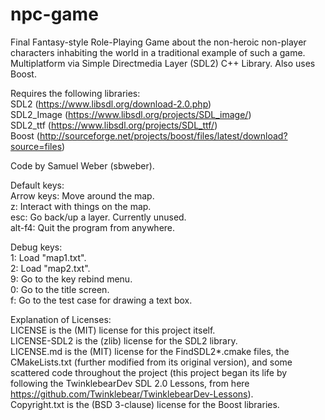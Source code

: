 # npc-game
Final Fantasy-style Role-Playing Game about the non-heroic non-player characters inhabiting the world in a traditional example of such a game. Multiplatform via Simple Directmedia Layer (SDL2) C++ Library. Also uses Boost.  

Requires the following libraries:  
SDL2 (https://www.libsdl.org/download-2.0.php)  
SDL2_Image (https://www.libsdl.org/projects/SDL_image/)  
SDL2_ttf (https://www.libsdl.org/projects/SDL_ttf/)  
Boost (http://sourceforge.net/projects/boost/files/latest/download?source=files)  

Code by Samuel Weber (sbweber).  

Default keys:  
Arrow keys: Move around the map.  
z: Interact with things on the map.  
esc: Go back/up a layer. Currently unused.  
alt-f4: Quit the program from anywhere.  

Debug keys:  
1: Load "map1.txt".  
2: Load "map2.txt".  
9: Go to the key rebind menu.  
0: Go to the title screen.  
f: Go to the test case for drawing a text box.  

Explanation of Licenses:  
LICENSE is the (MIT) license for this project itself.  
LICENSE-SDL2 is the (zlib) license for the SDL2 library.  
LICENSE.md is the (MIT) license for the FindSDL2*.cmake files, the CMakeLists.txt (further modified from its original version), and some scattered code throughout the project (this project began its life by following the TwinklebearDev SDL 2.0 Lessons, from here https://github.com/Twinklebear/TwinklebearDev-Lessons).  
Copyright.txt is the (BSD 3-clause) license for the Boost libraries.  
